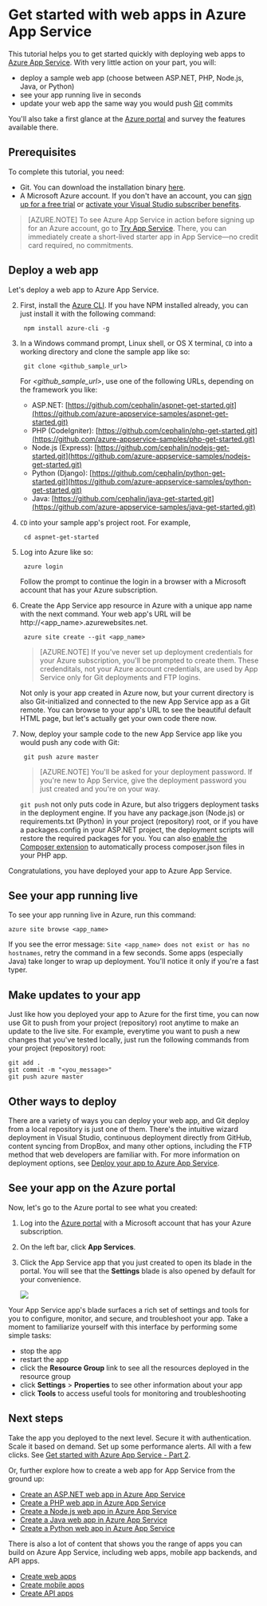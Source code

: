 <properties 
	pageTitle="Get started with web apps in Azure App Service" 
	description="Learn how easy it is to run your web app live in App Service. Start doing real development in 5 minutes and see results immediately." 
	services="app-service-web"
	documentationCenter=""
	authors="cephalin" 
	manager="wpickett" 
	editor="" 
/>

<tags 
	ms.service="app-service" 
	ms.workload="web" 
	ms.tgt_pltfrm="na" 
	ms.devlang="na" 
	ms.topic="hero-article"
	ms.date="03/14/2016" 
	ms.author="cephalin"
/>
	
# Get started with web apps in Azure App Service

This tutorial helps you to get started quickly with deploying web apps to [Azure App Service](../app-service/app-service-value-prop-what-is.md). With very little action on your 
part, you will: 

- deploy a sample web app (choose between ASP.NET, PHP, Node.js, Java, or Python)
- see your app running live in seconds
- update your web app the same way you would push [Git](http://www.git-scm.com/) commits

You'll also take a first glance at the [Azure portal](https://portal.azure.com) and survey the features available there. 

## Prerequisites

To complete this tutorial, you need:

- Git. You can download the installation binary [here](http://www.git-scm.com/downloads).
- A Microsoft Azure account. If you don't have an account, you can 
[sign up for a free trial](/pricing/free-trial/?WT.mc_id=A261C142F) or 
[activate your Visual Studio subscriber benefits](/pricing/member-offers/msdn-benefits-details/?WT.mc_id=A261C142F).

>[AZURE.NOTE] To see Azure App Service in action before signing up for an Azure account, go to [Try App Service](http://go.microsoft.com/fwlink/?LinkId=523751). There, 
you can immediately create a short-lived starter app in App Service—no credit card required, no commitments.

## Deploy a web app

Let's deploy a web app to Azure App Service. 

2. First, install the [Azure CLI](../xplat-cli-install.md). If you have NPM installed already, you can just install it with the following command:

        npm install azure-cli -g

1. In a Windows command prompt, Linux shell, or OS X terminal, `CD` into a working directory and clone the sample app like so:

        git clone <github_sample_url>

    For *&lt;github_sample_url>*, use one of the following URLs, depending on the framework you like: 

    - ASP.NET: [https://github.com/cephalin/aspnet-get-started.git](https://github.com/azure-appservice-samples/aspnet-get-started.git)
    - PHP (CodeIgniter): [https://github.com/cephalin/php-get-started.git](https://github.com/azure-appservice-samples/php-get-started.git)
    - Node.js (Express): [https://github.com/cephalin/nodejs-get-started.git](https://github.com/azure-appservice-samples/nodejs-get-started.git) 
    - Python (Django): [https://github.com/cephalin/python-get-started.git](https://github.com/azure-appservice-samples/python-get-started.git)
    - Java: [https://github.com/cephalin/java-get-started.git](https://github.com/azure-appservice-samples/java-get-started.git)

2. `CD` into your sample app's project root. For example, 

        cd aspnet-get-started

3. Log into Azure like so:

        azure login
    
    Follow the prompt to continue the login in a browser with a Microsoft account that has your Azure subscription.

4. Create the App Service app resource in Azure with a unique app name with the next command. Your web app's URL will be http://&lt;app_name>.azurewebsites.net.

        azure site create --git <app_name> 
      
    >[AZURE.NOTE] If you've never set up deployment credentials for your Azure subscription, you'll be prompted to create them. These credenditals, not your
    Azure account credentials, are used by App Service only for Git deployments and FTP logins. 
    
    Not only is your app created in Azure now, but your current directory is also Git-initialized and connected to the new App Service app as a Git remote.
    You can browse to your app's URL to see the beautiful default HTML page, but let's actually get your own code there now.

4. Now, deploy your sample code to the new App Service app like you would push any code with Git:

        git push azure master 
    
    >[AZURE.NOTE] You'll be asked for your deployment password. If you're new to App Service, give the deployment password you just created and you're on your way.
    
    `git push` not only puts code in Azure, but also triggers deployment tasks in the deployment engine. If you have any package.json 
    (Node.js) or requirements.txt (Python) in your project (repository) root, or if you have a packages.config in your ASP.NET project, the deployment 
    scripts will restore the required packages for you. You can also [enable the Composer extension]() to automatically process composer.json files
    in your PHP app.

Congratulations, you have deployed your app to Azure App Service. 

## See your app running live

To see your app running live in Azure, run this command:

    azure site browse <app_name>

If you see the error message: `Site <app_name> does not exist or has no hostnames`, retry the command in a few seconds. Some apps (especially Java) take longer
to wrap up deployment. You'll notice it only if you're a fast typer.

## Make updates to your app

Just like how you deployed your app to Azure for the first time, you can now use Git to push from your project (repository) root anytime to make an update to the live site.
For example, everytime you want to push a new changes that you've tested locally, just run the following commands from your project (repository) root:
    
    git add .
    git commit -m "<you_message>"
    git push azure master

## Other ways to deploy

There are a variety of ways you can deploy your web app, and Git deploy from a local repository is just one of them. There's the intuitive wizard deployment in
Visual Studio, continuous deployment directly from GitHub, content syncing from DropBox, and many other options, including the FTP method that web developers
are familiar with. For more information on deployment options, see [Deploy your app to Azure App Service](../app-service-web/web-sites-deploy.md).

## See your app on the Azure portal

Now, let's go to the Azure portal to see what you created:

1. Log into the [Azure portal](https://portal.azure.com) with a Microsoft account that has your Azure subscription.

2. On the left bar, click **App Services**.

3. Click the App Service app that you just created to open its blade in the portal. You will see that the **Settings** blade is also opened by default for your convenience.

    ![](./media/app-service-web-get-started/portal-view.png) 

Your App Service app's blade surfaces a rich set of settings and tools for you to configure, monitor, and secure, and troubleshoot your app. Take a moment to 
familiarize yourself with this interface by performing some simple tasks:

- stop the app
- restart the app
- click the **Resource Group** link to see all the resources deployed in the resource group
- click **Settings** > **Properties** to see other information about your app
- click **Tools** to access useful tools for monitoring and troubleshooting  

## Next steps

Take the app you deployed to the next level. Secure it with authentication. Scale it based on demand. Set up some performance alerts. All with a few clicks. See 
[Get started with Azure App Service - Part 2](app-service-web-get-started.md).

Or, further explore how to create a web app for App Service from the ground up:

- [Create an ASP.NET web app in Azure App Service](web-sites-dotnet-get-started.md)
- [Create a PHP web app in Azure App Service](web-sites-php-mysql-deploy-use-git.md)
- [Create a Node.js web app in Azure App Service](web-sites-nodejs-develop-deploy-mac.md)
- [Create a Java web app in Azure App Service](web-sites-java-get-started.md)
- [Create a Python web app in Azure App Service](web-sites-python-ptvs-django-mysql.md)

There is also a lot of content that shows you the range of apps you can build on Azure App Service, including web apps, mobile app backends, and API apps. 

- [Create web apps](/documentation/learning-paths/appservice-webapps/)
- [Create mobile apps](/documentation/learning-paths/appservice-mobileapps/)
- [Create API apps](../app-service-api/app-service-api-apps-why-best-platform.md)
